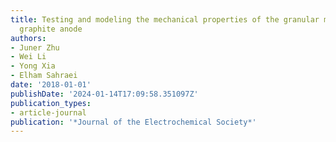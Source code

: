 ```yaml
---
title: Testing and modeling the mechanical properties of the granular materials of
  graphite anode
authors:
- Juner Zhu
- Wei Li
- Yong Xia
- Elham Sahraei
date: '2018-01-01'
publishDate: '2024-01-14T17:09:58.351097Z'
publication_types:
- article-journal
publication: '*Journal of the Electrochemical Society*'
---
```

